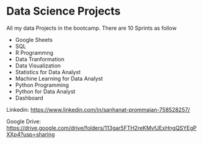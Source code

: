 # Data Science Projects

All my data Projects in the bootcamp. There are 10 Sprints as follow

- Google Sheets
- SQL
- R Programmng
- Data Tranformation
- Data Visualization
- Statistics for Data Analyst
- Machine Learning for Data Analyst
- Python Programming
- Python for Data Analyst
- Dashboard

Linkedin: https://www.linkedin.com/in/sanhanat-prommajan-758528257/

Google Drive: https://drive.google.com/drive/folders/113gar5FTH2reKMvfJExHngQSYEgPXXp4?usp=sharing
